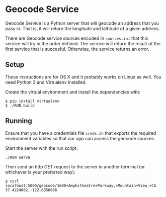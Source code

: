 Geocode Service
==================

Geocode Service is a Python server that will geocode an address that you pass in. That is, it will return the longitude and lattitude
of a given address.

There are Geocode service sources encoded in `sources.ini` that this service will try in the order defined. The service will return the result
of the first service that is succesful. Otherwise, the service returns an error.

Setup
------------

These instructions are for OS X and it probably works on Linux as well.
You need Python 3 and Virtualenv installed.

Create the virtual environment and install the dependencies with:


    $ pip install virtualenv
    $ ./RUN build


Running
-------------

Ensure that you have a credentials file `creds.sh` that exports the required
environment variables so that our app can access the geocode sources.

Start the server with the run script:

    ./RUN serve

Then send an http GET request to the server in another terminal (or whichever is your preferred way):

    $ curl localhost:5000/geocode/1600+Amphitheatre+Parkway,+Mountain+View,+CA
    37.4224082,-122.0856086
